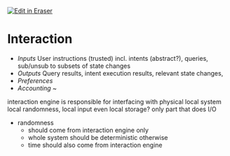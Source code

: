 <p><a target="_blank" href="https://app.eraser.io/workspace/LXrmEpxqKC5EKyZgvkyU" id="edit-in-eraser-github-link"><img alt="Edit in Eraser" src="https://firebasestorage.googleapis.com/v0/b/second-petal-295822.appspot.com/o/images%2Fgithub%2FOpen%20in%20Eraser.svg?alt=media&amp;token=968381c8-a7e7-472a-8ed6-4a6626da5501"></a></p>

# Interaction
- _Inputs_
 User instructions (trusted) incl. intents (abstract?), queries, sub/unsub to subsets of state changes
- _Outputs_
 Query results, intent execution results, relevant state changes, 
- _Preferences_
- _Accounting_
~

interaction engine is responsible for interfacing with physical local system
local randomness, local input
even local storage?
only part that does I/O

- randomness
    - should come from interaction engine only
    - whole system should be deterministic otherwise
    - time should also come from interaction engine



<!--- Eraser file: https://app.eraser.io/workspace/LXrmEpxqKC5EKyZgvkyU --->